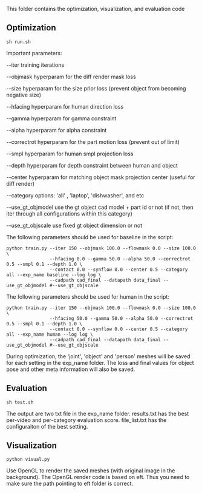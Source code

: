 This folder contains the optimization, visualization, and evaluation code 


## Optimization
```
sh run.sh 
```
Important parameters:

  --iter  training iterations 
  
  --objmask  hyperparam for the diff render mask loss
  
  --size  hyperparam for the size prior loss (prevent object from becoming negative size)
  
  --hfacing  hyperparam for human direction loss
  
  --gamma  hyperparam for gamma constraint
  
  --alpha  hyperparam for alpha constraint 
  
  --correctrot  hyperparam for the part motion loss (prevent out of limit)
  
  --smpl  hyperparam for human smpl projection loss
  
  --depth  hyperparam for depth constraint between human and object
  
  --center  hyperparam for matching object mask projection center (useful for diff render)
  
  --category  options: 'all' , 'laptop', 'dishwasher', and etc
  
  --use_gt_objmodel  use the gt object cad model + part id or not (if not, then iter through all configurations within this category)
  
  --use_gt_objscale  use fixed gt object dimension or not 
  
The following parameters should be used for baseline in the script:
```
python train.py --iter 150 --objmask 100.0 --flowmask 0.0 --size 100.0 \
                --hfacing 0.0 --gamma 50.0 --alpha 50.0 --correctrot 0.5 --smpl 0.1 --depth 1.0 \
                --contact 0.0 --synflow 0.0 --center 0.5 --category all --exp_name baseline --log log \
                --cadpath cad_final --datapath data_final --use_gt_objmodel #--use_gt_objscale  
```

The following parameters should be used for human in the script:
```
python train.py --iter 150 --objmask 100.0 --flowmask 0.0 --size 100.0 \
                --hfacing 50.0 --gamma 50.0 --alpha 50.0 --correctrot 0.5 --smpl 0.1 --depth 1.0 \
                --contact 0.0 --synflow 0.0 --center 0.5 --category all --exp_name human --log log \
                --cadpath cad_final --datapath data_final --use_gt_objmodel #--use_gt_objscale  
```

During optimization, the 'joint', 'object' and 'person' meshes will be saved for each setting in the exp_name folder. The loss and final values for object pose and other meta information will also be saved. 



## Evaluation
```
sh test.sh 
```
The output are two txt file in the exp_name folder. results.txt has the best per-video and per-category evaluation score.  file_list.txt has the configuraiton of the best setting. 


## Visualization
```
python visual.py
```
Use OpenGL to render the saved meshes (with original image in the background). The OpenGL render code is based on eft. Thus you need to make sure the path pointing to eft folder is correct. 
